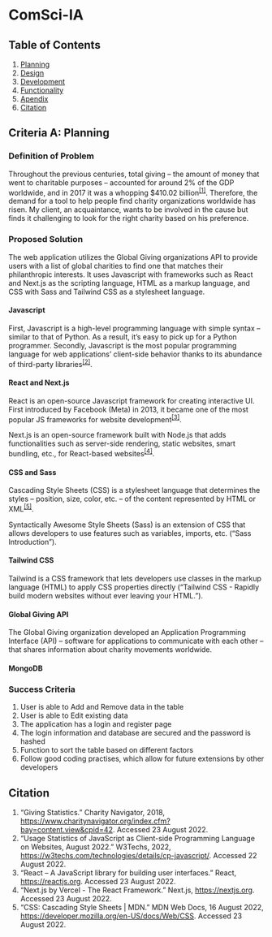 # ComSci-IA


## Table of Contents

1. [Planning]()
2. [Design]()
3. [Development]()
5. [Functionality]()
6. [Apendix]()
7. [Citation]()


## Criteria A: Planning 

### Definition of Problem

Throughout the previous centuries, total giving – the amount of money that went to charitable purposes – accounted for around 2% of the GDP worldwide, and in 2017 it was a whopping $410.02 billion<sup>[[1]](https://www.charitynavigator.org/index.cfm?bay=content.view&cpid=42)</sup>. Therefore, the demand for a tool to help people find charity organizations worldwide has risen. My client, an acquaintance, wants to be involved in the cause but finds it challenging to look for the right charity based on his preference.

### Proposed Solution

The web application utilizes the Global Giving organizations API to provide users with a list of global charities to find one that matches their philanthropic interests. It uses Javascript with frameworks such as React and Next.js as the scripting language, HTML as a markup language, and CSS with Sass and Tailwind CSS as a stylesheet language.

#### Javascript

First, Javascript is a high-level programming language with simple syntax – similar to that of Python. As a result, it’s easy to pick up for a Python programmer. Secondly, Javascript is the most popular programming language for web applications’ client-side behavior thanks to its abundance of third-party libraries<sup>[[2]](https://w3techs.com/technologies/details/cp-javascript/)</sup>.

#### React and Next.js

React is an open-source Javascript framework for creating interactive UI. First introduced by Facebook (Meta) in 2013, it became one of the most popular JS frameworks for website development<sup>[[3]](https://reactjs.org)</sup>. 

Next.js is an open-source framework built with Node.js that adds functionalities such as server-side rendering, static websites, smart bundling, etc., for React-based websites<sup>[[4]](https://nextjs.org)</sup>.

#### CSS and Sass

Cascading Style Sheets (CSS) is a stylesheet language that determines the styles – position, size, color, etc. – of the content represented by HTML or XML<sup>[[5]](https://developer.mozilla.org/en-US/docs/Web/CSS)</sup>. 

Syntactically Awesome Style Sheets (Sass) is an extension of CSS that allows developers to use features such as variables, imports, etc. (“Sass Introduction”).

#### Tailwind CSS

Tailwind is a CSS framework that lets developers use classes in the markup language (HTML) to apply CSS properties directly (“Tailwind CSS - Rapidly build modern websites without ever leaving your HTML.”).

#### Global Giving API

The Global Giving organization developed an Application Programming Interface (API) – software for applications to communicate with each other – that shares information about charity movements worldwide.

#### MongoDB



### Success Criteria

1. User is able to Add and Remove data in the table
2. User is able to Edit existing data
3. The application has a login and register page
4. The login information and database are secured and the password is hashed
5. Function to sort the table based on different factors
6. Follow good coding practises, which allow for future extensions by other developers






## Citation
1. “Giving Statistics.” Charity Navigator, 2018, https://www.charitynavigator.org/index.cfm?bay=content.view&cpid=42. Accessed 23 August 2022.
2. “Usage Statistics of JavaScript as Client-side Programming Language on Websites, August 2022.” W3Techs, 2022, https://w3techs.com/technologies/details/cp-javascript/. Accessed 22 August 2022.
3. “React – A JavaScript library for building user interfaces.” React, https://reactjs.org. Accessed 23 August 2022.
4. “Next.js by Vercel - The React Framework.” Next.js, https://nextjs.org. Accessed 23 August 2022.
5. “CSS: Cascading Style Sheets | MDN.” MDN Web Docs, 16 August 2022, https://developer.mozilla.org/en-US/docs/Web/CSS. Accessed 23 August 2022.
